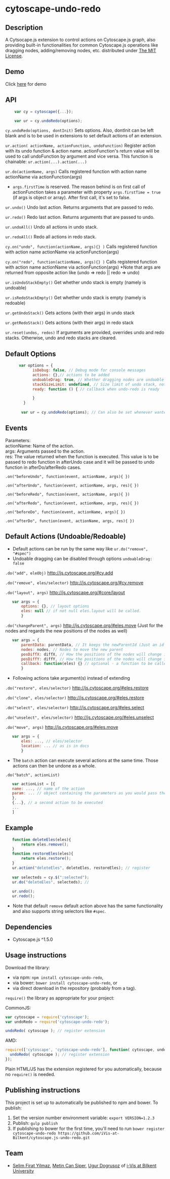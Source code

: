 cytoscape-undo-redo
================================================================================

## Description
 A Cytsocape.js extension to control actions on Cytoscape.js graph, also providing built-in functionalities for common Cytoscape.js operations like dragging nodes, adding/removing nodes, etc. distributed under [The MIT License](https://opensource.org/licenses/MIT).
 
## Demo

Click [here](https://rawgit.com/iVis-at-Bilkent/cytoscape.js-undo-redo/master/demo.html) for demo 
 
## API

```javascript
    var cy = cytoscape({...});

    var ur = cy.undoRedo(options);

```


`cy.undoRedo(options, dontInit)`
Sets options. Also, dontInit can be left blank and is to be used in extensions to set default actions of an extension.

`ur.action( actionName, actionFunction, undoFunction)`
Register action with its undo function & action name. actionFunction's return value will be used to call undoFunction by argument and vice versa. This function is chainable: `ur.action(...).action(...)`


`ur.do(actionName, args)`
Calls registered function with action name actionName via actionFunction(args)
* `args.firstTime` is reserved. The reason behind is on first call of actionFunction 
takes a parameter with property `args.firstTime = true` (if args is object or array). After first call, it's set to false.

`ur.undo()`
Undo last action. Returns arguments that are passed to redo.

`ur.redo()`
Redo last action. Returns arguments that are passed to undo.

`ur.undoAll()`
Undo all actions in undo stack.

`ur.redoAll()`
Redo all actions in redo stack.

`cy.on("undo", function(actionName, args){} )`
Calls registered function with action name actionName via actionFunction(args)

`cy.on("redo", function(actionName, args){} )`
Calls registered function with action name actionName via actionFunction(args)
*Note that args are returned from opposite action like (undo => redo || redo => undo)

`ur.isUndoStackEmpty()`
Get whether undo stack is empty (namely is undoable)

`ur.isRedoStackEmpty()`
Get whether undo stack is empty (namely is redoable)

`ur.getUndoStack()`
Gets actions (with their args) in undo stack

`ur.getRedoStack()`
Gets actions (with their args) in redo stack

`ur.reset(undos, redos)`
If arguments are provided, overrides undo and redo stacks. Otherwise, undo and redo stacks are cleared.


## Default Options
```javascript
      var options = {
            isDebug: false, // Debug mode for console messages
            actions: {},// actions to be added
            undoableDrag: true, // Whether dragging nodes are undoable can be a function as well
            stackSizeLimit: undefined, // Size limit of undo stack, note that the size of redo stack cannot exceed size of undo stack
            ready: function () { // callback when undo-redo is ready

            }
        }
        
       var ur = cy.undoRedo(options); // Can also be set whenever wanted.
```


## Events

Parameters:<br>
actionName: Name of the action.<br>
args: Arguments passed to the action.<br>
res: The value returned when the function is executed. This value is to be passed to redo function in afterUndo case and it will be passed to undo function in afterDo/afterRedo cases.<br>

 `.on("beforeUndo", function(event, actionName, args){ })` 
 
 `.on("afterUndo", function(event, actionName, args, res){ })` 
 
 `.on("beforeRedo", function(event, actionName, args){ })` 
 
 `.on("afterRedo", function(event, actionName, args, res){ })` 
 
 `.on("beforeDo", function(event, actionName, args){ })` 
 
 `.on("afterDo", function(event, actionName, args, res){ })` 
 


## Default Actions (Undoable/Redoable)
 * Default actions can be run by the same way like `ur.do("remove", "#spec")`
 * Undoable dragging can be disabled through options `undoableDrag: false`
 
 `.do("add", eleObj)` http://js.cytoscape.org/#cy.add
 
 `.do("remove", eles/selector)` http://js.cytoscape.org/#cy.remove
 
 `.do("layout", args)` http://js.cytoscape.org/#core/layout
 
 ```javascript
    var args = {
        options: {}, // layout options
        eles: null // if not null eles.layout will be called.
        }
 ```

 `.do("changeParent", args)` http://js.cytoscape.org/#eles.move (Just for the nodes and regards the new positions of the nodes as well)

 ```javascript
    var args = {
        parentData: parentData, // It keeps the newParentId (Just an id for each nodes for the first time)
        nodes: nodes, // Nodes to move the new parent
        posDiffX: diffX, // How the positions of the nodes will change in 'X' axis after they are moved the new parent
        posDiffY: diffY, // How the positions of the nodes will change in 'Y' axis after they are moved the new parent
        callback: function(eles) {} // optional - a function to be called after the change has occured, on the newly created elements
        }
 ```
 
 * Following actions take argument(s) instead of extending
 
 `.do("restore", eles/selector)` http://js.cytoscape.org/#eles.restore
 
 `.do("clone", eles/selector)` http://js.cytoscape.org/#eles.restore
 
 `.do("select", eles/selector)` http://js.cytoscape.org/#eles.select
 
 `.do("unselect", eles/selector)` http://js.cytoscape.org/#eles.unselect
 
 `.do("move", args)` http://js.cytoscape.org/#eles.move 
 
 ```javascript
    var args = {
        eles: ..., // eles/selector
        location: ... // as is in docs
        }
 ```
 
 * The `batch` action can execute several actions at the same time. Those actions can then be undone as a whole.
 
 `.do("batch", actionList)`
 
 ```javascript
    var actionList = [{
	name: ..., // name of the action
	param: ... // object containing the parameters as you would pass them to said action
	},
	{...}, // a second action to be executed
	...
    ]
 ```

## Example
 ```javascript
    function deleteEles(eles){
        return eles.remove();
    }
    function restoreEles(eles){
        return eles.restore();
    }
    ur.action("deleteEles", deleteEles, restoreEles); // register
    
    var selecteds = cy.$(":selected");
    ur.do("deleteEles", selecteds); // 
    
    ur.undo();
    ur.redo();
 ```
  * Note that default `remove` default action above has the same functionality and also supports string selectors like `#spec`.
 

## Dependencies

 * Cytoscape.js ^1.5.0
 
 

## Usage instructions

Download the library:
 * via npm: `npm install cytoscape-undo-redo`,
 * via bower: `bower install cytoscape-undo-redo`, or
 * via direct download in the repository (probably from a tag).

`require()` the library as appropriate for your project:

CommonJS:
```js
var cytoscape = require('cytoscape');
var undoRedo = require('cytoscape-undo-redo');

undoRedo( cytoscape ); // register extension
```

AMD:
```js
require(['cytoscape', 'cytoscape-undo-redo'], function( cytoscape, undoRedo ){
  undoRedo( cytoscape ); // register extension
});
```

Plain HTML/JS has the extension registered for you automatically, because no `require()` is needed.



## Publishing instructions

This project is set up to automatically be published to npm and bower.  To publish:

1. Set the version number environment variable: `export VERSION=1.2.3`
1. Publish: `gulp publish`
1. If publishing to bower for the first time, you'll need to run `bower register cytoscape-undo-redo https://github.com/iVis-at-Bilkent/cytoscape.js-undo-redo.git`

## Team

  * [Selim Firat Yilmaz](https://github.com/mrsfy), [Metin Can Siper](https://github.com/metincansiper), [Ugur Dogrusoz](https://github.com/ugurdogrusoz) of [i-Vis at Bilkent University](http://www.cs.bilkent.edu.tr/~ivis)
